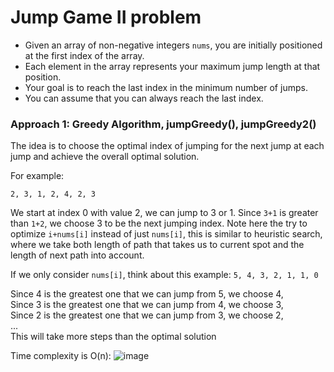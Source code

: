 # Jump Game II problem
* Given an array of non-negative integers `nums`, you are initially positioned at the first index of the array.
* Each element in the array represents your maximum jump length at that position.
* Your goal is to reach the last index in the minimum number of jumps.
* You can assume that you can always reach the last index.

### Approach 1: Greedy Algorithm, jumpGreedy(), jumpGreedy2()
The idea is to choose the optimal index of jumping for the next jump at each jump and achieve the overall optimal solution.

For example:
```
2, 3, 1, 2, 4, 2, 3
```

We start at index 0 with value 2, we can jump to 3 or 1. Since `3+1` is greater than `1+2`, we choose 3 to be the next jumping index.
Note here the try to optimize `i+nums[i]` instead of just `nums[i]`, this is similar to heuristic search, where we take both length of path that takes us to current spot and the length of next path into account.

If we only consider `nums[i]`, think about this example: `5, 4, 3, 2, 1, 1, 0`

Since 4 is the greatest one that we can jump from 5, we choose 4,\
Since 3 is the greatest one that we can jump from 4, we choose 3,\
Since 2 is the greatest one that we can jump from 3, we choose 2,\
...\
This will take more steps than the optimal solution

Time complexity is O(n):
![image](https://user-images.githubusercontent.com/25105806/124996915-a520a780-dffe-11eb-8335-b67b7fa2a3ed.png)

